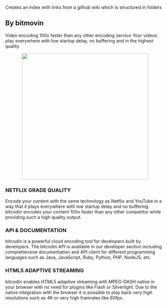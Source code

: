 Creates an index with links from a github wiki which is structured in folders

## By bitmovin
Video encoding 100x faster than any other encoding service
Your videos play everywhere with low startup delay, no buffering and in the highest quality

<p align="center"><img src="https://cloudfront.bitmovin.com/wp-content/uploads/2014/11/Logo-bitmovin.jpg" width="400px" align="middle"/></p>

### NETFLIX GRADE QUALITY
Encode your content with the same technology as Netflix and YouTube in a way that it plays everywhere with low startup delay and no buffering. bitcodin encodes your content 100x faster than any other competitor while providing such a high quality output.

### API & DOCUMENTATION
bitcodin is a powerful cloud encoding tool for developers built by developers. The bitcodin API is available in our developer section including comprehensive documentation and API client for different programming languages such as Java, JavaScript, Ruby, Python, PHP, NodeJS, etc.

### HTML5 ADAPTIVE STREAMING
bitcodin enables HTML5 adaptive streaming with MPEG-DASH native in your browser with no need for plugins like Flash or Silverlight. Due to the native integration with the browser it is possible to play back very high resolutions such as 4K or very high framrates like 60fps.


